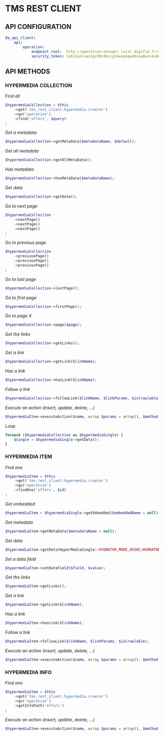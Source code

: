# TMS REST CLIENT #

## API CONFIGURATION ##

```yml
da_api_client:
    api:
        operation:
            endpoint_root:  http://operation-manager.local.digifid.fr/api
            security_token: 1x612aoluwckgc00c8kccgskwog4gw88osw8w4sko8o0owso80
```

## API METHODS ##

### HYPERMEDIA COLLECTION ###

*Find all*
```php
$hypermediaCollection = $this
    ->get('tms_rest_client.hypermedia.crawler')
    ->go('operation')
    ->find('offers', $query)
;
```

*Get a metadata*
```php
$hypermediaCollection->getMetaData($metadataName, $default);
```

*Get all metadata*
```php
$hypermediaCollection->getAllMetaData();
```

*Has metadata*
```php
$hypermediaCollection->hasMetaData($metadataName);
```

*Get data*
```php
$hypermediaCollection->getData();
```

*Go to next page*
```php
$hypermediaCollection
    ->nextPage()
    ->nextPage()
    ->nextPage()
;
```

*Go to previous page*
```php
$hypermediaCollection
    ->previousPage()
    ->previousPage()
    ->previousPage()
;
```

*Go to last page*
```php
$hypermediaCollection->lastPage();
```

*Go to first page*
```php
$hypermediaCollection->firstPage();
```

*Go to page X*
```php
$hypermediaCollection->page($page);
```

*Get the links*
```php
$hypermediaCollection->getLinks();
```

*Get a link*
```php
$hypermediaCollection->getLink($linkName);
```

*Has a link*
```php
$hypermediaCollection->hasLink($linkName);
```

*Follow a link*
```php
$hypermediaCollection->followLink($linkName, $linkParams, $isCrawlable);
```

*Execute an action (insert, update, delete, ...)*
```php
$hypermediaItem->executeAction($name, array $params = array(), $method = '');
```

*Loop*
```php
foreach ($hypermediaCollection as $hypermediaSingle) {
    $single = $hypermediaSingle->getData();
}
```

### HYPERMEDIA ITEM ###

*Find one*
```php
$hypermediaItem = $this
    ->get('tms_rest_client.hypermedia.crawler')
    ->go('operation')
    ->findOne('offers', $id)
;
```

*Get embedded*
```php
$hypermediaItem = $hypermediaSingle->getEmbedded($embeddedName = null);
```

*Get metadata*
```php
$hypermediaItem->getMetaData($metadataName = null);
```

*Get data*
```php
$hypermediaItem->getData(HyperMediaSingle::HYDRATOR_MODE_ASSOC/HYDRATOR_MODE_OBJECT);
```

*Set a data field*
```php
$hypermediaItem->setDataField($field, $value);
```

*Get the links*
```php
$hypermediaItem->getLinks();
```

*Get a link*
```php
$hypermediaItem->getLink($linkName);
```

*Has a link*
```php
$hypermediaItem->hasLink($linkName);
```

*Follow a link*
```php
$hypermediaItem->followLink($linkName, $linkParams, $isCrawlable);
```

*Execute an action (insert, update, delete, ...)*
```php
$hypermediaItem->executeAction($name, array $params = array(), $method = '');
```

### HYPERMEDIA INFO ###

*Find one*
```php
$hypermediaItem = $this
    ->get('tms_rest_client.hypermedia.crawler')
    ->go('operation')
    ->getInfoPath('offers')
;
```

*Execute an action (insert, update, delete, ...)*
```php
$hypermediaItem->executeAction($name, array $params = array(), $method = '');
```
